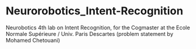 # Neurorobotics_Intent-Recognition
Neurobotics 4th lab on Intent Recognition, for the Cogmaster at the Ecole Normale Supérieure / Univ. Paris Descartes (problem statement by Mohamed Chetouani) 
